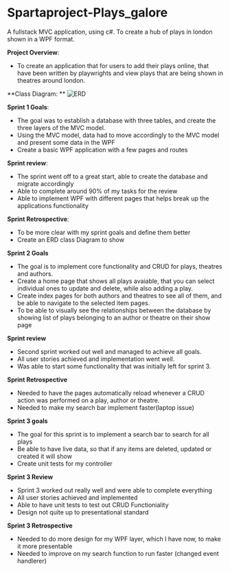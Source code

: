 # Spartaproject-Plays_galore
A fullstack MVC application, using c#. To create a hub of plays in london shown in a WPF format.

**Project Overview**:
- To create an application that for users to add their plays online, that have been written by playwrights and view plays that are being shown in theatres around london.

**Class Diagram: **
![ERD](Spartaproject-Plays_galore/blob/master/PlayGalore_Project/classdiagram.png?raw=true "Title")

**Sprint 1 Goals**:
- The goal was to establish a database with three tables, and create the three layers of the MVC model.
- Using the MVC model, data had to move accordingly to the MVC model and present some data in the WPF
- Create a basic WPF application with a few pages and routes

**Sprint review**:
- The sprint went off to a great start, able to create the database and migrate accordingly
- Able to complete around 90% of my tasks for the review
- Able to implement WPF with different pages that helps break up the applications functionality 

**Sprint Retrospective**:
- To be more clear with my sprint goals and define them better
- Create an ERD class Diagram to show

**Sprint 2 Goals**
- The goal is to implement core functionality and CRUD for plays, theatres and authors.
- Create a home page that shows all plays avaiable, that you can select individual ones to update and delete, while also adding a play.
- Create index pages for both authors and theatres to see all of them, and be able to navigate to the selected item pages.
- To be able to visually see the relationships between the database by showing list of plays belonging to an author or theatre on their show page

**Sprint review**
- Second sprint worked out well and managed to achieve all goals.
- All user stories achieved and implementation went well.
- Was able to start some functionality that was initially left for sprint 3.

**Sprint Retrospective**
- Needed to have the pages automatically reload whenever a CRUD action was performed on a play, author or theatre.
- Needed to make my search bar implement faster(laptop issue)

**Sprint 3 goals**
- The goal for this sprint is to implement a search bar to search for all plays
- Be able to have live data, so that if any items are deleted, updated or created it will show
- Create unit tests for my controller

**Sprint 3 Review**
- Sprint 3 worked out really well and were able to complete everything
- All user stories achieved and implemented
- Able to have unit tests to test out CRUD Functioniality
- Design not quite up to presentational standard

**Sprint 3 Retrospective**
- Needed to do more design for my WPF layer, which I have now, to make it more presentable
- Needed to improve on my search function to run faster (changed event handlerer)

